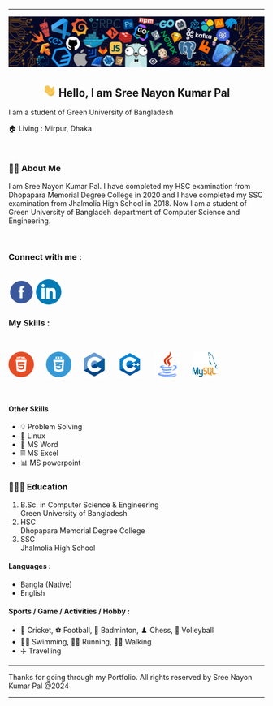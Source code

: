 <hr>
<img src="images/background.png">

<h2 align="center"> <img height="25px" src="images/hi.gif"> Hello, I am Sree Nayon Kumar Pal</h2>
<p>I am a student of Green University of Bangladesh</p>
<p>🏠 Living : Mirpur, Dhaka</p>
<br>

### 👨‍🏫 About Me

<P>I am Sree Nayon Kumar Pal. I have completed my HSC examination from Dhopapara Memorial Degree College in 2020 and I have completed my SSC examination from  Jhalmolia High School in 2018. Now I am a student of Green University of Bangladeh department of Computer Science and Engineering.</p>

<br>

### Connect with me :

<br>
<a href="https://www.facebook.com/nayon108789"><img style="width:50px;" alt="Facebook" src="images/facebook.svg"></a>
<a href="https://www.linkedin.com/in/nayon1512628148"><img style="height:50px; width:50px;" alt="Linkedin" src="images/linkedin.svg"></a>
<br>

### My Skills :

<br>

<a href="#"><img src="images/html5.svg" alt="HTML" style="height:50px; margin-right: 20px;" ></a>
<a href="#"><img src="images/css3.svg" alt="CSS" style="height:50px; margin-right: 20px;"></a>
<a href="#"><img src="images/c.svg" alt="C" style="height:50px; margin-right: 20px;"></a>
<a href="#"><img src="images/c++.svg" alt="C++" style="height:50px; margin-right: 20px;"></a>
<a href="#"><img src="images/java.svg" alt="Java" style="height:50px; margin-right: 20px"></a>
<a href="#"><img src="images/mysql.svg" style="height:50px; width:50px; margin-right: 20px;"></a>

<br>

#### Other Skills
- 💡 Problem Solving
- 🐧 Linux
- 📄 MS Word
- 𝄜 MS Excel
- 📊 MS powerpoint

### 👨🏻‍🎓 Education
1. B.Sc. in Computer Science & Engineering
<br> Green University of Bangladesh
2. HSC
<br> Dhopapara Memorial Degree College
3. SSC
<br> Jhalmolia High School

#### Languages :
- Bangla (Native)
- English

#### Sports / Game / Activities / Hobby :
- 🏏 Cricket, ⚽ Football, 🏸 Badminton, ♟️ Chess, 🏐 Volleyball
- 🏊‍♂️ Swimming, 🏃‍♂️ Running, 🚶‍♂️ Walking
- ✈️ Travelling

<hr>
Thanks for going through my Portfolio. All rights reserved by Sree Nayon Kumar Pal @2024
<hr>
